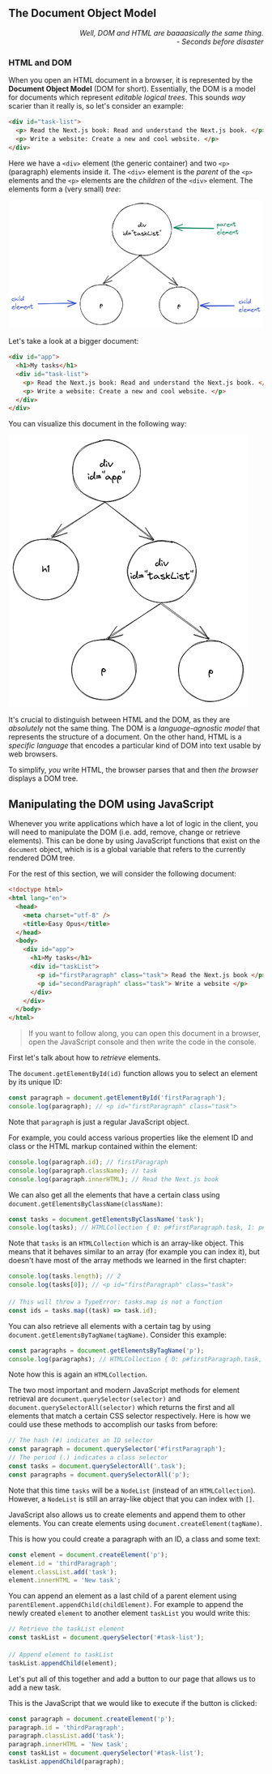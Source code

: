 ## The Document Object Model

<div style="text-align: right"> <i> Well, DOM and HTML are baaaasically the same thing. <br> - Seconds before disaster </i> </div>

### HTML and DOM

When you open an HTML document in a browser, it is represented by the **Document Object Model** (DOM for short).
Essentially, the DOM is a model for documents which represent _editable logical trees_.
This sounds _way_ scarier than it really is, so let's consider an example:

```html
<div id="task-list">
  <p> Read the Next.js book: Read and understand the Next.js book. </p>
  <p> Write a website: Create a new and cool website. </p>
</div>
```

Here we have a `<div>` element (the generic container) and two `<p>` (paragraph) elements inside it.
The `<div>` element is the _parent_ of the `<p>` elements and the `<p>` elements are the _children_ of the `<div>` element.
The elements form a (very small) _tree_:

![](images/small_tree.png)

Let's take a look at a bigger document:

```html
<div id="app">
  <h1>My tasks</h1>
  <div id="task-list">
    <p> Read the Next.js book: Read and understand the Next.js book. </p>
    <p> Write a website: Create a new and cool website. </p>
  </div>
</div>
```

You can visualize this document in the following way:

![](images/tree.png)

It's crucial to distinguish between HTML and the DOM, as they are _absolutely_ not the same thing.
The DOM is a _language-agnostic model_ that represents the structure of a document.
On the other hand, HTML is a _specific language_ that encodes a particular kind of DOM into text usable by web browsers.

To simplify, _you_ write HTML, the browser parses that and then _the browser_ displays a DOM tree.

## Manipulating the DOM using JavaScript

Whenever you write applications which have a lot of logic in the client, you will need to manipulate the DOM (i.e. add, remove, change or retrieve elements).
This can be done by using JavaScript functions that exist on the `document` object, which is is a global variable that refers to the currently rendered DOM tree.

For the rest of this section, we will consider the following document:

```html
<!doctype html>
<html lang="en">
  <head>
    <meta charset="utf-8" />
    <title>Easy Opus</title>
  </head>
  <body>
    <div id="app">
      <h1>My tasks</h1>
      <div id="taskList">
        <p id="firstParagraph" class="task"> Read the Next.js book </p>
        <p id="secondParagraph" class="task"> Write a website </p>
      </div>
    </div>
  </body>
</html>
```

> If you want to follow along, you can open this document in a browser, open the JavaScript console and then write the code in the console.

First let's talk about how to _retrieve_ elements.

The `document.getElementById(id)` function allows you to select an element by its unique ID:

```js
const paragraph = document.getElementById('firstParagraph');
console.log(paragraph); // <p id="firstParagraph" class="task">
```

Note that `paragraph` is just a regular JavaScript object.

For example, you could access various properties like the element ID and class or the HTML markup contained within the element:

```js
console.log(paragraph.id); // firstParagraph
console.log(paragraph.className); // task
console.log(paragraph.innerHTML); // Read the Next.js book
```

We can also get all the elements that have a certain class using `document.getElementsByClassName(className)`:

```js
const tasks = document.getElementsByClassName('task');
console.log(tasks); // HTMLCollection { 0: p#firstParagraph.task, 1: p#secondParagraph.task, length: 2, … }
```

Note that `tasks` is an `HTMLCollection` which is an array-like object.
This means that it behaves similar to an array (for example you can index it), but doesn't have most of the array methods we learned in the first chapter:

```js
console.log(tasks.length); // 2
console.log(tasks[0]); // <p id="firstParagraph" class="task">

// This will throw a TypeError: tasks.map is not a function
const ids = tasks.map((task) => task.id);
```

You can also retrieve all elements with a certain tag by using `document.getElementsByTagName(tagName)`.
Consider this example:

```js
const paragraphs = document.getElementsByTagName('p');
console.log(paragraphs); // HTMLCollection { 0: p#firstParagraph.task, 1: p#secondParagraph.task, length: 2, … }
```

Note how this is again an `HTMLCollection`.

The two most important and modern JavaScript methods for element retrieval are `document.querySelector(selector)` and `document.querySelectorAll(selector)` which returns the first and all elements that match a certain CSS selector respectively.
Here is how we could use these methods to accomplish our tasks from before:

```js
// The hash (#) indicates an ID selector
const paragraph = document.querySelector('#firstParagraph');
// The period (.) indicates a class selector
const tasks = document.querySelectorAll('.task');
const paragraphs = document.querySelectorAll('p');
```

Note that this time `tasks` will be a `NodeList` (instead of an `HTMLCollection`).
However, a `NodeList` is still an array-like object that you can index with `[]`.

JavaScript also allows us to create elements and append them to other elements.
You can create elements using `document.createElement(tagName)`.

This is how you could create a paragraph with an ID, a class and some text:

```js
const element = document.createElement('p');
element.id = 'thirdParagraph';
element.classList.add('task');
element.innerHTML = 'New task';
```

You can append an element as a last child of a parent element using `parentElement.appendChild(childElement)`.
For example to append the newly created `element` to another element `taskList` you would write this:

```js
// Retrieve the taskList element
const taskList = document.querySelector('#task-list');

// Append element to taskList
taskList.appendChild(element);
```

Let's put all of this together and add a button to our page that allows us to add a new task.

This is the JavaScript that we would like to execute if the button is clicked:

```javascript
const paragraph = document.createElement('p');
paragraph.id = 'thirdParagraph';
paragraph.classList.add('task');
paragraph.innerHTML = 'New task';
const taskList = document.querySelector('#task-list');
taskList.appendChild(paragraph);
```
